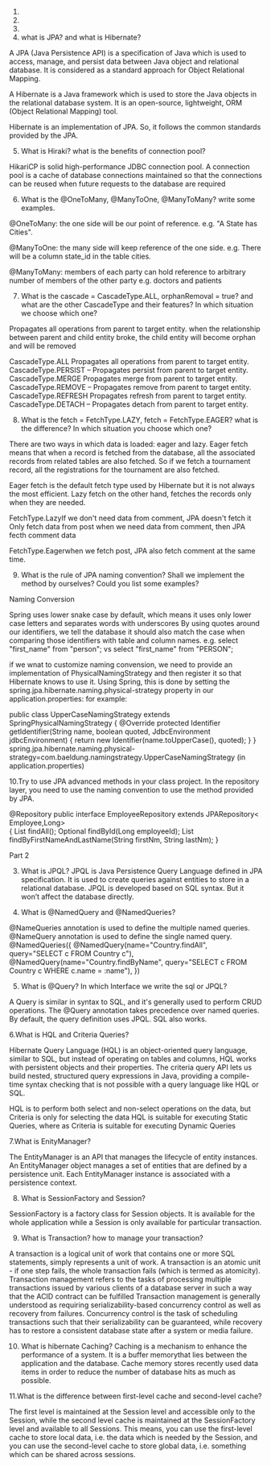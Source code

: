 1.
2.
3.
4. what is JPA? and what is Hibernate?

A JPA (Java Persistence API) is a specification of Java which is used to access, manage, and persist data between Java object and relational database. It is considered as a standard approach for Object Relational Mapping.

A Hibernate is a Java framework which is used to store the Java objects in the relational database system. It is an open-source, lightweight, ORM (Object Relational Mapping) tool.

Hibernate is an implementation of JPA. So, it follows the common standards provided by the JPA.

5. What is Hiraki? what is the benefits of connection pool?

HikariCP is solid high-performance JDBC connection pool. A connection pool is a cache of database connections maintained so that the connections can be reused when future requests to the database are required

6. What is the @OneToMany, @ManyToOne, @ManyToMany? write some examples.

@OneToMany: the one side will be our point of reference. e.g. "A State has Cities".

@ManyToOne: the many side will keep reference of the one side. e.g. There will be a column state_id in the table cities.

@ManyToMany: members of each party can hold reference to arbitrary number of members of the other party e.g. doctors and patients

7. What is the cascade = CascadeType.ALL, orphanRemoval = true? and what are the other CascadeType and their features? In which situation we choose which one?

Propagates all operations from parent to target entity. when the relationship between parent and child entity broke, the child entity will become orphan and will be removed

CascadeType.ALL  Propagates all operations from parent to target entity. CascadeType.PERSIST – Propagates persist from parent to target entity. 
CascadeType.MERGE  Propagates merge from parent to target entity. CascadeType.REMOVE – Propagates remove from parent to target entity. CascadeType.REFRESH  Propagates refresh from parent to target entity. CascadeType.DETACH – Propagates detach from parent to target entity.

8. What is the fetch = FetchType.LAZY, fetch = FetchType.EAGER? what is the difference? In which situation you choose which one?

There are two ways in which data is loaded: eager and lazy. Eager fetch means that when a record is fetched from the database, all the associated records from related tables are also fetched. So if we fetch a tournament record, all the registrations for the tournament are also fetched.

Eager fetch is the default fetch type used by Hibernate but it is not always the most efficient. Lazy fetch on the other hand, fetches the records only when they are needed.

FetchType.LazyIf we don't need data from comment, JPA doesn't fetch it Only fetch data from post when we need data from comment, then JPA fecth comment data

FetchType.Eagerwhen we fetch post, JPA also fetch comment at the same time.

9. What is the rule of JPA naming convention? Shall we implement the method by ourselves? Could you list some examples?

Naming Conversion

Spring uses lower snake case by default, which means it uses only lower case letters and separates words with underscores By using quotes around our identifiers, we tell the database it should also match the case when comparing those identifiers with table and column names. e.g. select "first_name" from "person"; vs select "first_name" from "PERSON";

if we wnat to customize naming convension, we need to provide an implementation of PhysicalNamingStrategy and then register it so that Hibernate knows to use it. Using Spring, this is done by setting the spring.jpa.hibernate.naming.physical-strategy property in our application.properties: for example:

public class UpperCaseNamingStrategy extends SpringPhysicalNamingStrategy {
    @Override
    protected Identifier getIdentifier(String name, boolean quoted, JdbcEnvironment jdbcEnvironment) {
        return new Identifier(name.toUpperCase(), quoted);
    }
}
spring.jpa.hibernate.naming.physical-strategy=com.baeldung.namingstrategy.UpperCaseNamingStrategy (in application.properties)

10.Try to use JPA advanced methods in your class project. In the repository layer, you need to use the naming convention to use the method provided by JPA.

@Repository 
public interface EmployeeRepository extends JPARepository<  
                                                   Employee,Long>        
{
     List<Employee> findAll();
     Optional<Employee> findById(Long employeeId);
     List<Employee> findByFirstNameAndLastName(String firstNm, 
                                               String lastNm);
}


Part 2

3. What is JPQL?
JPQL is Java Persistence Query Language defined in JPA specification. It is used to create queries against entities to store in a relational database. JPQL is developed based on SQL syntax. But it won’t affect the database directly.


4. What is @NamedQuery and @NamedQueries?

@NameQueries annotation is used to define the multiple named queries. @NameQuery annotation is used to define the single named query.
@NamedQueries({ @NamedQuery(name="Country.findAll", query="SELECT c FROM Country c"), @NamedQuery(name="Country.findByName", query="SELECT c FROM Country c WHERE c.name = :name"), })

5. What is @Query? In which Interface we write the sql or JPQL?

A Query is similar in syntax to SQL, and it's generally used to perform CRUD operations. The @Query annotation takes precedence over named queries.
By default, the query definition uses JPQL. SQL also works.

6.What is HQL and Criteria Queries?

Hibernate Query Language (HQL) is an object-oriented query language, similar to SQL, but instead of operating on tables and columns, HQL works with persistent objects and their properties. The criteria query API lets us build nested, structured query expressions in Java, providing a compile-time syntax checking that is not possible with a query language like HQL or SQL.

HQL is to perform both select and non-select operations on the data, but Criteria is only for selecting the data
HQL is suitable for executing Static Queries, where as Criteria is suitable for executing Dynamic Queries

7.What is EnityManager?

The EntityManager is an API that manages the lifecycle of entity instances. An EntityManager object manages a set of entities that are defined by a persistence unit. Each EntityManager instance is associated with a persistence context.

8. What is SessionFactory and Session?

SessionFactory is a factory class for Session objects. It is available for the whole application while a Session is only available for particular transaction.

9. What is Transaction? how to manage your transaction?

A transaction is a logical unit of work that contains one or more SQL statements, simply represents a unit of work. A transaction is an atomic unit - if one step fails, the whole transaction fails (which is termed as atomicity).
Transaction management refers to the tasks of processing multiple transactions issued by various clients of a database server in such a way that the ACID contract can be fulfilled Transaction management is generally understood as requiring serializability-based concurrency control as well as recovery from failures. Concurrency control is the task of scheduling transactions such that their serializability can be guaranteed, while recovery has to restore a consistent database state after a system or media failure.

10. What is hibernate Caching?
Caching is a mechanism to enhance the performance of a system. It is a buffer memorythat lies between the application and the database. Cache memory stores recently used data items in order to reduce the number of database hits as much as possible.

11.What is the difference between first-level cache and second-level cache?

The first level is maintained at the Session level and accessible only to the Session, while the second level cache is maintained at the SessionFactory level and available to all Sessions. This means, you can use the first-level cache to store local data, i.e. the data which is needed by the Session, and you can use the second-level cache to store global data, i.e. something which can be shared across sessions.
